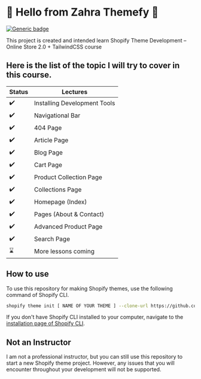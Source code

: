 # :wave: Hello from Zahra Themefy :wave:

[![Generic badge](https://img.shields.io/badge/course%20available%3F-yes-green.svg)](https://shields.io/)

This project is created and intended learn Shopify Theme Development – Online Store 2.0 + TailwindCSS course

## Here is the list of the topic I will try to cover in this course.

| Status             | Lectures                     |
| ------------------ | ---------------------------- |
| :heavy_check_mark: | Installing Development Tools |
| :heavy_check_mark: | Navigational Bar             |
| :heavy_check_mark: | 404 Page                     |
| :heavy_check_mark: | Article Page                 |
| :heavy_check_mark: | Blog Page                    |
| :heavy_check_mark: | Cart Page                    |
| :heavy_check_mark: | Product Collection Page      |
| :heavy_check_mark: | Collections Page             |
| :heavy_check_mark: | Homepage (Index)             |
| :heavy_check_mark: | Pages (About & Contact)      |
| :heavy_check_mark: | Advanced Product Page        |
| :heavy_check_mark: | Search Page                  |
| :hourglass:        | More lessons coming          |

## How to use

To use this repository for making Shopify themes, use the following command of Shopify CLI.

```sh
shopify theme init [ NAME OF YOUR THEME ] --clone-url https://github.com/aididnibir/zahra-themefy
```

If you don't have Shopify CLI installed to your computer, navigate to the [installation page of Shopify CLI](https://shopify.dev/themes/tools/cli/installation).

## Not an Instructor

I am not a professional instructor, but you can still use this repository to start a new Shopify theme project. However, any issues that you will encounter throughout your development will not be supported.

